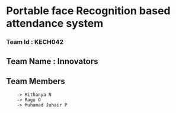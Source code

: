 # Portable face Recognition based attendance system 
### Team Id : KECH042
  ## Team Name : Innovators
  ## Team Members 
~~~
    -> Rithanya N
    -> Ragu G
    -> Muhamad Juhair P
~~~

